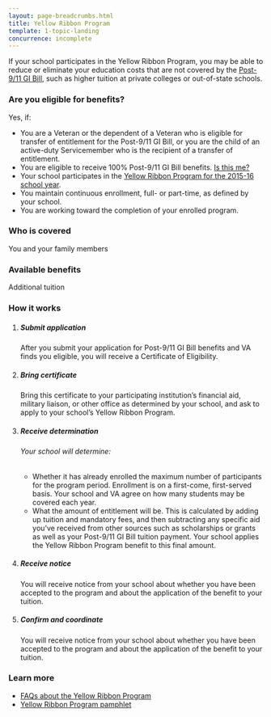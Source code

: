 ```yaml
---
layout: page-breadcrumbs.html
title: Yellow Ribbon Program
template: 1-topic-landing
concurrence: incomplete
---
```


<div class="va-introtext">

If your school participates in the Yellow Ribbon Program, you may be able to reduce or eliminate your education costs that are not covered by the [Post-9/11 GI Bill](/education/gi-bill/post-9-11/index.html), such as higher tuition at private colleges or out-of-state schools.
</div>


<div class="feature" markdown="1">

### Are you eligible for benefits?
Yes, if:

  - You are a Veteran or the dependent of a Veteran who is eligible for transfer of entitlement for the Post-9/11 GI Bill, or you are the child of an active-duty Servicemember who is the recipient of a transfer of entitlement.
  - You are eligible to receive 100% Post-9/11 GI Bill benefits. [Is this me?](https://gibill.custhelp.com/app/answers/detail/a_id/947)
  - Your school participates in the [Yellow Ribbon Program for the 2015-16 school year](http://www.benefits.va.gov/GIBILL/yellow_ribbon/yrp_list_2015.asp ).
  - You maintain continuous enrollment, full- or part-time, as defined by your school.
  - You are working toward the completion of your enrolled program.

### Who is covered
You and your family members
</div>

### Available benefits
Additional tuition


### How it works

<ol class="process">
<li class="process-step list-one">
<div markdown="1">

##### Submit application
After you submit your application for Post-9/11 GI Bill benefits and VA finds you eligible, you will receive a Certificate of Eligibility.
</div>
</li>

<li class="process-step list-two">
<div markdown="1">

##### Bring certificate
Bring this certificate to your participating institution’s financial aid, military liaison, or other office as determined by your school, and ask to apply to your school’s Yellow Ribbon Program.
</div>
</li>

<li class="process-step list-three">
<div markdown="1">

##### Receive determination

###### Your school will determine:
  -  Whether it has already enrolled the maximum number of participants for the program period. Enrollment is on a first-come, first-served basis. Your school and VA agree on how many students may be covered each year.
  -  What the amount of entitlement will be. This is calculated by adding up tuition and mandatory fees, and then subtracting any specific aid you’ve received from other sources such as scholarships or grants as well as your Post-9/11 GI Bill tuition payment. Your school applies the Yellow Ribbon Program benefit to this final amount.

</div>
</li>

<li class="process-step list-four">
<div markdown="1">

##### Receive notice
You will receive notice from your school about whether you have been accepted to the program and about the application of the benefit to your tuition.
</div>
</li>

<li class="process-step list-five">
<div markdown="1">

##### Confirm and coordinate

You will receive notice from your school about whether you have been accepted to the program and about the application of the benefit to your tuition.

</div>
</li>

</ol>

### Learn more

- [FAQs about the Yellow Ribbon Program](http://www.benefits.va.gov/gibill/docs/factsheets/2012_Yellow_Ribbon_Student_FAQs.pdf)
- [Yellow Ribbon Program pamphlet](http://www.benefits.va.gov/gibill/docs/pamphlets/Yellow_Ribbon_Pamphlet.pdf)
